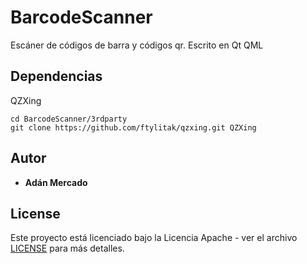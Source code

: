 # BarcodeScanner
Escáner de códigos de barra y códigos qr. Escrito en Qt QML

## Dependencias
QZXing
```
cd BarcodeScanner/3rdparty
git clone https://github.com/ftylitak/qzxing.git QZXing
```

## Autor

* **Adán Mercado**

## License

Este proyecto está licenciado bajo la Licencia Apache - ver el archivo [LICENSE](LICENSE) para más detalles.
